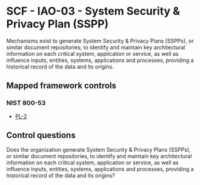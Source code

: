 # SCF - IAO-03 - System Security & Privacy Plan (SSPP)
Mechanisms exist to generate System Security & Privacy Plans (SSPPs), or similar document repositories, to identify and maintain key architectural information on each critical system, application or service, as well as influence inputs, entities, systems, applications and processes, providing a historical record of the data and its origins.
## Mapped framework controls
### NIST 800-53
- [PL-2](../nist80053/pl-2.md)
  
## Control questions
Does the organization generate System Security & Privacy Plans (SSPPs), or similar document repositories, to identify and maintain key architectural information on each critical system, application or service, as well as influence inputs, entities, systems, applications and processes, providing a historical record of the data and its origins?
  